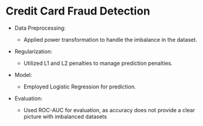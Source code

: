 # Credit Card Fraud Detection

- Data Preprocessing:
  - Applied power transformation to handle the imbalance in the dataset.

- Regularization:
  - Utilized L1 and L2 penalties to manage prediction penalties.

- Model:
  - Employed Logistic Regression for prediction.

- Evaluation:
  - Used ROC-AUC for evaluation, as accuracy does not provide a clear picture with imbalanced datasets

